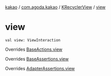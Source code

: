 [kakao](../../index.md) / [com.agoda.kakao](../index.md) / [KRecyclerView](index.md) / [view](./view.md)

# view

`val view: ViewInteraction`

Overrides [BaseActions.view](../-base-actions/view.md)

Overrides [BaseAssertions.view](../-base-assertions/view.md)

Overrides [AdapterAssertions.view](../-adapter-assertions/view.md)

